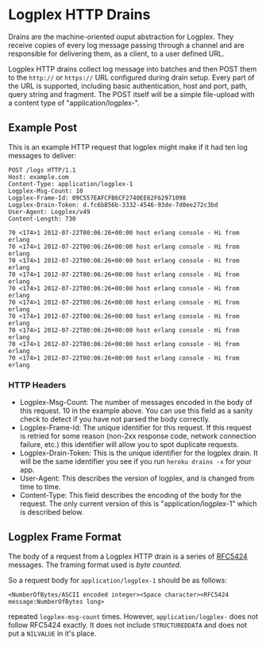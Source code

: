 # Logplex HTTP Drains

Drains are the machine-oriented ouput abstraction for Logplex. They receive copies of every log message passing through a channel and are responsible for delivering them, as a client, to a user defined URL.

Logplex HTTP drains collect log message into batches and then POST them to the `http://` or `https://` URL configured during drain setup. Every part of the URL is supported, including basic authentication, host and port, path, query string and fragment. The POST itself will be a simple file-upload with a content type of "application/logplex-<FormatVersion>".

## Example Post

This is an example HTTP request that logplex might make if it had ten log messages to deliver:

    POST /logs HTTP/1.1
    Host: example.com
    Content-Type: application/logplex-1
    Logplex-Msg-Count: 10
    Logplex-Frame-Id: 09C557EAFCFB6CF2740EE62F62971098
    Logplex-Drain-Token: d.fc6b856b-3332-4546-93de-7d0ee272c3bd
    User-Agent: Logplex/v49
    Content-Length: 730
    
    70 <174>1 2012-07-22T00:06:26+00:00 host erlang console - Hi from erlang
    70 <174>1 2012-07-22T00:06:26+00:00 host erlang console - Hi from erlang
    70 <174>1 2012-07-22T00:06:26+00:00 host erlang console - Hi from erlang
    70 <174>1 2012-07-22T00:06:26+00:00 host erlang console - Hi from erlang
    70 <174>1 2012-07-22T00:06:26+00:00 host erlang console - Hi from erlang
    70 <174>1 2012-07-22T00:06:26+00:00 host erlang console - Hi from erlang
    70 <174>1 2012-07-22T00:06:26+00:00 host erlang console - Hi from erlang
    70 <174>1 2012-07-22T00:06:26+00:00 host erlang console - Hi from erlang
    70 <174>1 2012-07-22T00:06:26+00:00 host erlang console - Hi from erlang
    70 <174>1 2012-07-22T00:06:26+00:00 host erlang console - Hi from erlang
        
    
### HTTP Headers

* Logplex-Msg-Count: The number of messages encoded in the body of this request. 10 in the example above. You can use this field as a sanity check to detect if you have not parsed the body correctly.
* Logplex-Frame-Id: The unique identifier for this request. If this request is retried for some reason (non-2xx response code, network connection failure, etc.) this identifier will allow you to spot duplicate requests.
* Logplex-Drain-Token: This is the unique identifier for the logplex drain. It will be the same identifier you see if you run `heroku drains -x` for your app.
* User-Agent: This describes the version of logplex, and is changed from time to time. 
* Content-Type: This field describes the encoding of the body for the request. The only current version of this is "application/logplex-1" which is described below.

## Logplex Frame Format

The body of a request from a Logplex HTTP drain is a series of [RFC5424](https://tools.ietf.org/html/rfc5424) messages. The framing format used is *byte counted*.

So a request body for `application/logplex-1` should be as follows:

    <NumberOfBytes/ASCII encoded integer><Space character><RFC5424 message:NumberOfBytes long>

repeated `logplex-msg-count` times. However, `application/logplex-` does not follow RFC5424 exactly. It does not include `STRUCTUREDDATA` and does not put a `NILVALUE` in it's place.
